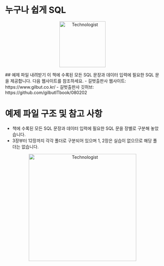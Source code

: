 # 누구나 쉽게 SQL
<p align="center">
  <img src="https://raw.githubusercontent.com/Tarikul-Islam-Anik/Animated-Fluent-Emojis/master/Emojis/People/Technologist.png" alt="Technologist" width="150" />
</p>
## 예제 파일 내려받기
이 책에 수록된 모든 SQL 문장과 데이터 입력에 필요한 SQL 문을 제공합니다. 다음 웹사이트를 참조하세요.
- 길벗출판사 웹사이트: https://www.gilbut.co.kr/
- 길벗출판사 깃허브: https://github.com/gilbutITbook/080202

# 예제 파일 구조 및 참고 사항
- 책에 수록된 모든 SQL 문장과 데이터 입력에 필요한 SQL 문을 장별로 구분해 놓았습니다.
- 3장부터 12장까지 각각 폴더로 구분되어 있으며 1, 2장은 실습이 없으므로 해당 폴더는 없습니다.
<p align="center">
    <img src="https://github.com/gilbutITbook/080202/blob/master/cover.JPG" alt="Technologist" width="350" />
</p>